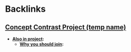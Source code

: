 
# Backlinks
## [Concept Contrast Project (temp name)](<Concept Contrast Project (temp name).md>)
- **[Also in project](<Also in project.md>):** 
    - **[Why you should join](<Why you should join.md>):**

